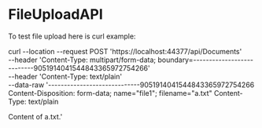 # FileUploadAPI

To test file upload here is curl example:

curl --location --request POST 'https://localhost:44377/api/Documents' \
--header 'Content-Type: multipart/form-data; boundary=---------------------------9051914041544843365972754266' \
--header 'Content-Type: text/plain' \
--data-raw '-----------------------------9051914041544843365972754266
Content-Disposition: form-data; name="file1"; filename="a.txt"
Content-Type: text/plain

Content of a.txt.'
